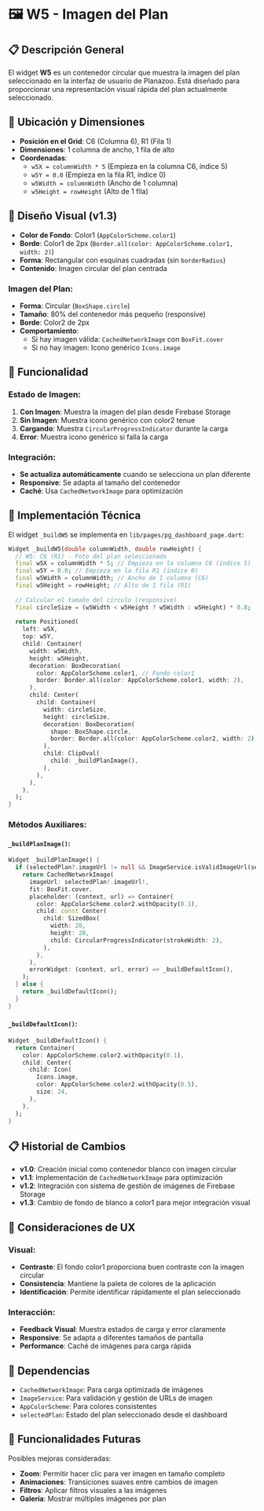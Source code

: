 # 🖼️ W5 - Imagen del Plan

## 📋 Descripción General

El widget **W5** es un contenedor circular que muestra la imagen del plan seleccionado en la interfaz de usuario de Planazoo. Está diseñado para proporcionar una representación visual rápida del plan actualmente seleccionado.

## 📍 Ubicación y Dimensiones

- **Posición en el Grid**: C6 (Columna 6), R1 (Fila 1)
- **Dimensiones**: 1 columna de ancho, 1 fila de alto
- **Coordenadas**:
  - `w5X = columnWidth * 5` (Empieza en la columna C6, índice 5)
  - `w5Y = 0.0` (Empieza en la fila R1, índice 0)
  - `w5Width = columnWidth` (Ancho de 1 columna)
  - `w5Height = rowHeight` (Alto de 1 fila)

## 🎨 Diseño Visual (v1.3)

- **Color de Fondo**: Color1 (`AppColorScheme.color1`)
- **Borde**: Color1 de 2px (`Border.all(color: AppColorScheme.color1, width: 2)`)
- **Forma**: Rectangular con esquinas cuadradas (sin `borderRadius`)
- **Contenido**: Imagen circular del plan centrada

### Imagen del Plan:
- **Forma**: Circular (`BoxShape.circle`)
- **Tamaño**: 80% del contenedor más pequeño (responsive)
- **Borde**: Color2 de 2px
- **Comportamiento**: 
  - Si hay imagen válida: `CachedNetworkImage` con `BoxFit.cover`
  - Si no hay imagen: Icono genérico `Icons.image`

## 🎯 Funcionalidad

### Estado de Imagen:
1. **Con Imagen**: Muestra la imagen del plan desde Firebase Storage
2. **Sin Imagen**: Muestra icono genérico con color2 tenue
3. **Cargando**: Muestra `CircularProgressIndicator` durante la carga
4. **Error**: Muestra icono genérico si falla la carga

### Integración:
- **Se actualiza automáticamente** cuando se selecciona un plan diferente
- **Responsive**: Se adapta al tamaño del contenedor
- **Caché**: Usa `CachedNetworkImage` para optimización

## 🔧 Implementación Técnica

El widget `_buildW5` se implementa en `lib/pages/pg_dashboard_page.dart`:

```dart
Widget _buildW5(double columnWidth, double rowHeight) {
  // W5: C6 (R1) - Foto del plan seleccionado
  final w5X = columnWidth * 5; // Empieza en la columna C6 (índice 5)
  final w5Y = 0.0; // Empieza en la fila R1 (índice 0)
  final w5Width = columnWidth; // Ancho de 1 columna (C6)
  final w5Height = rowHeight; // Alto de 1 fila (R1)
  
  // Calcular el tamaño del círculo (responsive)
  final circleSize = (w5Width < w5Height ? w5Width : w5Height) * 0.8;
  
  return Positioned(
    left: w5X,
    top: w5Y,
    child: Container(
      width: w5Width,
      height: w5Height,
      decoration: BoxDecoration(
        color: AppColorScheme.color1, // Fondo color1
        border: Border.all(color: AppColorScheme.color1, width: 2),
      ),
      child: Center(
        child: Container(
          width: circleSize,
          height: circleSize,
          decoration: BoxDecoration(
            shape: BoxShape.circle,
            border: Border.all(color: AppColorScheme.color2, width: 2),
          ),
          child: ClipOval(
            child: _buildPlanImage(),
          ),
        ),
      ),
    ),
  );
}
```

### Métodos Auxiliares:

#### `_buildPlanImage()`:
```dart
Widget _buildPlanImage() {
  if (selectedPlan?.imageUrl != null && ImageService.isValidImageUrl(selectedPlan!.imageUrl)) {
    return CachedNetworkImage(
      imageUrl: selectedPlan!.imageUrl!,
      fit: BoxFit.cover,
      placeholder: (context, url) => Container(
        color: AppColorScheme.color2.withOpacity(0.1),
        child: const Center(
          child: SizedBox(
            width: 20,
            height: 20,
            child: CircularProgressIndicator(strokeWidth: 2),
          ),
        ),
      ),
      errorWidget: (context, url, error) => _buildDefaultIcon(),
    );
  } else {
    return _buildDefaultIcon();
  }
}
```

#### `_buildDefaultIcon()`:
```dart
Widget _buildDefaultIcon() {
  return Container(
    color: AppColorScheme.color2.withOpacity(0.1),
    child: Center(
      child: Icon(
        Icons.image,
        color: AppColorScheme.color2.withOpacity(0.5),
        size: 24,
      ),
    ),
  );
}
```

## 📋 Historial de Cambios

- **v1.0**: Creación inicial como contenedor blanco con imagen circular
- **v1.1**: Implementación de `CachedNetworkImage` para optimización
- **v1.2**: Integración con sistema de gestión de imágenes de Firebase Storage
- **v1.3**: Cambio de fondo de blanco a color1 para mejor integración visual

## 🎨 Consideraciones de UX

### Visual:
- **Contraste**: El fondo color1 proporciona buen contraste con la imagen circular
- **Consistencia**: Mantiene la paleta de colores de la aplicación
- **Identificación**: Permite identificar rápidamente el plan seleccionado

### Interacción:
- **Feedback Visual**: Muestra estados de carga y error claramente
- **Responsive**: Se adapta a diferentes tamaños de pantalla
- **Performance**: Caché de imágenes para carga rápida

## 🔗 Dependencias

- `CachedNetworkImage`: Para carga optimizada de imágenes
- `ImageService`: Para validación y gestión de URLs de imagen
- `AppColorScheme`: Para colores consistentes
- `selectedPlan`: Estado del plan seleccionado desde el dashboard

## 🚀 Funcionalidades Futuras

Posibles mejoras consideradas:
- **Zoom**: Permitir hacer clic para ver imagen en tamaño completo
- **Animaciones**: Transiciones suaves entre cambios de imagen
- **Filtros**: Aplicar filtros visuales a las imágenes
- **Galería**: Mostrar múltiples imágenes por plan
